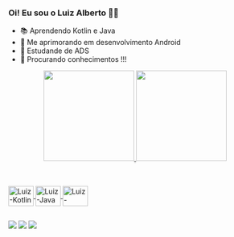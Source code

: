 ### Oi! Eu sou o Luiz Alberto 👋😄

- 📚 Aprendendo Kotlin e Java 
- 🌱 Me aprimorando em desenvolvimento Android
- 🏫 Estudande de ADS
- 🤔 Procurando conhecimentos !!!

<div align="center">
  <a href="https://github.com/Luiz-ACavalcante">
  <img height="180em" src="https://github-readme-stats.vercel.app/api?username=Luiz-ACavalcante&show_icons=true&theme=tokyonight&include_all_commits=true&count_private=true"/>
  <img height="180em" src="https://github-readme-stats.vercel.app/api/top-langs/?username=Luiz-ACavalcante&layout=compact&langs_count=7&theme=tokyonight"/>
</div>
  
  ##
  
</div>
<div style="display: inline_block"><br>
  <img align="center" alt="Luiz-Kotlin" height="40" width="50" src="https://cdn.jsdelivr.net/gh/devicons/devicon/icons/kotlin/kotlin-original.svg">
  <img align="center" alt="Luiz-Java" height="40" width="50" src="https://cdn.jsdelivr.net/gh/devicons/devicon/icons/java/java-original.svg">
  <img align="center" alt="Luiz-Android" height="40" width="50" src="https://cdn.jsdelivr.net/gh/devicons/devicon/icons/android/android-original.svg">
  
</div>

  ##
 
<div> 
  <a href = "mailto:luiz.n.cav@gmail.com"><img src="https://img.shields.io/badge/Gmail-D14836?style=for-the-badge&logo=gmail&logoColor=white"
target="_blank"></a>
  <a href="https://www.linkedin.com/in/luiz-nasci/" target="_blank"><img src="https://img.shields.io/badge/-LinkedIn-%230077B5?style=for-the-badge&logo=linkedin&logoColor=white" 
target="_blank"></a> 
  <a href="https://api.whatsapp.com/send?phone=5511989295644" target="_blank"><img src="https://img.shields.io/badge/WhatsApp-25D366?style=for-the-badge&logo=whatsapp&logoColor=white" 
target="_blank"></a> 
</div>

